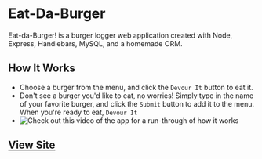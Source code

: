 # Eat-Da-Burger
Eat-da-Burger! is a burger logger web application created with Node, Express, Handlebars, MySQL, and a homemade ORM.

## How It Works
* Choose a burger from the menu, and click the `Devour It` button to eat it.
* Don't see a burger you'd like to eat, no worries! Simply type in the name of your favorite burger, and click the `Submit` button to add it to the menu. When you're ready to eat, `Devour It`
* ![Check out this video of the app for a run-through of how it works](./public/assets/img/eat-da-burger.gif)

## [View Site](https://peaceful-waters-40051.herokuapp.com/burgers "Eat-da-Burger")
